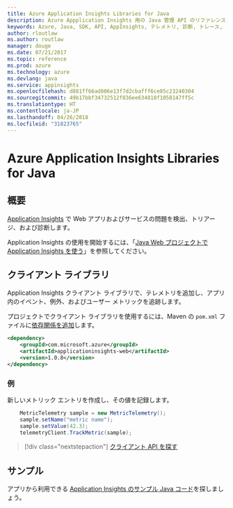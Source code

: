 ```yaml
---
title: Azure Application Insights Libraries for Java
description: Azure Appplication Insights 用の Java 管理 API のリファレンス ドキュメント
keywords: Azure, Java, SDK, API, AppInsights, テレメトリ, 診断, トレース, ログ, パフォーマンス
author: rloutlaw
ms.author: routlaw
manager: douge
ms.date: 07/21/2017
ms.topic: reference
ms.prod: azure
ms.technology: azure
ms.devlang: java
ms.service: appinsights
ms.openlocfilehash: d881ff66ad806e13f7d2cbafff6ce85c23240304
ms.sourcegitcommit: 49b17bbf34732512f836ee634818f1058147ff5c
ms.translationtype: HT
ms.contentlocale: ja-JP
ms.lasthandoff: 04/26/2018
ms.locfileid: "31823765"
---
```

# <a name="azure-application-insights-libraries-for-java"></a>Azure Application Insights Libraries for Java

## <a name="overview"></a>概要

[Application Insights](/azure/application-insights/app-insights-overview) で Web アプリおよびサービスの問題を検出、トリアージ、および診断します。

Application Insights の使用を開始するには、「[Java Web プロジェクトで Application Insights を使う](/azure/application-insights/app-insights-java-get-started)」を参照してください。

## <a name="client-library"></a>クライアント ライブラリ

Application Insights クライアント ライブラリで、テレメトリを追加し、アプリ内のイベント、例外、およびユーザー メトリックを追跡します。

プロジェクトでクライアント ライブラリを使用するには、Maven の `pom.xml` ファイルに[依存関係を追加](https://maven.apache.org/guides/getting-started/index.html#How_do_I_use_external_dependencies)します。

```XML
<dependency>
    <groupId>com.microsoft.azure</groupId>
    <artifactId>applicationinsights-web</artifactId>   
    <version>1.0.8</version>
</dependency>
```   

### <a name="example"></a>例

新しいメトリック エントリを作成し、その値を記録します。

```java
    MetricTelemetry sample = new MetricTelemetry();
    sample.setName("metric name");
    sample.setValue(42.3);
    telemetryClient.TrackMetric(sample);
```

> [!div class="nextstepaction"]
> [クライアント API を探す](/java/api/overview/azure/appinsights/client)

## <a name="samples"></a>サンプル

アプリから利用できる [Application Insights のサンプル Java コード](https://azure.microsoft.com/en-us/resources/samples/?term=insights&platform=java)を探しましょう。
